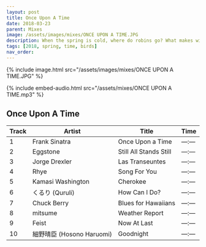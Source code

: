 ```yaml
---
layout: post
title: Once Upon A Time
date: 2018-03-23
parent: Mixes
image: /assets/images/mixes/ONCE UPON A TIME.JPG
description: When the spring is cold, where do robins go? What makes winters lonely?
tags: [2018, spring, time, birds]
nav_order: 
---
```

{% include image.html src="/assets/images/mixes/ONCE UPON A TIME.JPG" %}

{% include embed-audio.html src="/assets/mixes/ONCE UPON A TIME.mp3" %}

## Once Upon A Time

| Track | Artist                 | Title                 | Time |
|-------|------------------------|-----------------------|------|
| 1     | Frank Sinatra          | Once Upon a Time      | —:—  |
| 2     | Eggstone               | Still All Stands Still| —:—  |
| 3     | Jorge Drexler          | Las Transeuntes       | —:—  |
| 4     | Rhye                   | Song For You          | —:—  |
| 5     | Kamasi Washington      | Cherokee              | —:—  |
| 6     | くるり (Quruli)         | How Can I Do?         | —:—  |
| 7     | Chuck Berry            | Blues for Hawaiians   | —:—  |
| 8     | mitsume                | Weather Report        | —:—  |
| 9     | Feist                  | Now At Last           | —:—  |
| 10    | 細野晴臣 (Hosono Haruomi) | Goodnight           | —:—  |
